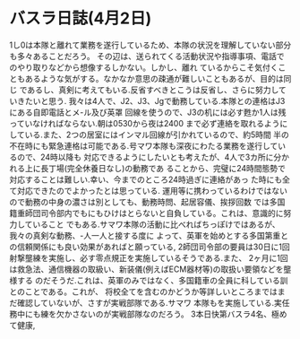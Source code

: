# バスラ日誌(4月2日)

1し0は本隊と離れて業務を遂行しているため、本隊の状況を理解していない部分も多々あることだろう。
その辺は、送られてくる活動状況や指導事項、電話でのやり取りなどから想像するしかない。しかし、離れ
ているからこそ気付くこともあるような気がする。なかなか意思の疎通が難しいこともあるが、目的は同じ
であるし、真剣に考えてもいる.反省すべきとこうは反省し、さらに努力していきたいと思う.
我々は4人で、J2、J3、Jgで動務している.本隊との連格はJ3にある自即電話とメ-ル及び英罩
回線を使うので、J3の机には必す甦か1人は残っていなければならない.朝は0530から夜は2400
まで必ず連絡を取れるようにしている.また、2つの居室にはインマル回線が引かれているので、約5時間
半の不在時にも緊急連格は可能である.号マワ本隊も深夜にわたる業務を遂行しているので、24時以降も
対応できるようにしたいとも考えたが、4人で3カ所に分かれる上に長丁場(完全休養日なし)の動務であ
ることから、完璧に24時間態勢で対応することは難しい.幸い、今までのところ24時過ぎに連絡があっ
た時にも全て対応できたのでよかったとは思っている.
運用等に携わっているわけではないので動務の中身の濃さは別としても、動務時問、起居容儀、挨拶回数
では多国籍重師団司令部内でもにもひけはとらないと自負している。これは、意識的に努力していること
でもある.サマワ本隊の活動に比べればちっぽけではあるが、我々の真剣な動務、-人一人と接する度に
よって、英軍を始めとする多国第重との信頼関係にも良い効果があればと願っている,
2師団司令部の要員は30日に1回射撃壟練を実施し、必す零点規正を実施しているそうである.また、
2ヶ月に1回は救急法、通信機器の取級い、新装儀(例えばECM器材等)の取扱い要領などを壟様する
のだそうだ.これは、英軍のみではなく、多国籍車の全員に科している訓とのことである。これが、
将校全てを含むのかどうか等詳しいところまではまだ確認していないが、さすが実戦部隊である.サマワ
本隊もを実施している.実任務中にも練を欠かさないのが実戦部隊なのだろう。
3本日快第バスラ4名、極めて健康,
